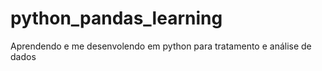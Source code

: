 # python_pandas_learning

Aprendendo e me desenvolendo em python para tratamento e análise de dados

